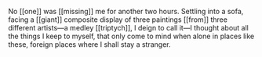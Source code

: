 No [[one]] was [[missing]] me for another two hours. Settling into a sofa, facing a [[giant]] composite display of three paintings [[from]] three different artists—a medley [[triptych]], I deign to call it—I thought about all the things I keep to myself, that only come to mind when alone in places like these, foreign places where I shall stay a stranger.


